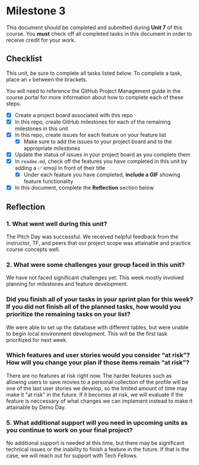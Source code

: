 # Milestone 3

This document should be completed and submitted during **Unit 7** of this course. You **must** check off all completed tasks in this document in order to receive credit for your work.

## Checklist

This unit, be sure to complete all tasks listed below. To complete a task, place an `x` between the brackets.

You will need to reference the GitHub Project Management guide in the course portal for more information about how to complete each of these steps.

- [X] Create a project board associated with this repo
- [X] In this repo, create GitHub milestones for each of the remaining milestones in this unit
- [X] In this repo, create issues for each feature on your feature list
    - [X] Make sure to add the issues to your project board and to the appropriate milestones
- [X] Update the status of issues in your project board as you complete them
- [X] In `readme.md`, check off the features you have completed in this unit by adding a ✅ emoji in front of their title
  - [X] Under each feature you have completed, **include a GIF** showing feature functionality
- [X] In this document, complete the **Reflection** section below

## Reflection

### 1. What went well during this unit?

The Pitch Day was successful. We received helpful feedback from the instructor, TF, and peers that our project scope was attainable and practice course concepts well.

### 2. What were some challenges your group faced in this unit?

We have not faced significant challenges yet. This week mostly involved planning for milestones and feature development.

### Did you finish all of your tasks in your sprint plan for this week? If you did not finish all of the planned tasks, how would you prioritize the remaining tasks on your list?

We were able to set up the database with different tables, but were unable to begin local environment development. This will be the first task prioritized for next week.

### Which features and user stories would you consider “at risk”? How will you change your plan if those items remain “at risk”?

There are no features at risk right now. The harder features such as allowing users to save movies to a personal collection of the profile will be one of the last user stories we develop, so the limited amount of time may make it "at risk" in the future. If it becomes at risk, we will evaluate if the feature is neccessary of what changes we can implement instead to make it attainable by Demo Day.

### 5. What additional support will you need in upcoming units as you continue to work on your final project?

No additional support is needed at this time, but there may be significant technical issues or the inability to finish a feature in the future. If that is the case, we will reach out for support with Tech Fellows.

